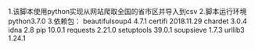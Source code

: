 1.该脚本使用python实现从网站爬取全国的省市区并导入到csv
2.脚本运行环境python3.7.0
3.依赖包：
	beautifulsoup4 4.7.1
	certifi        2018.11.29
	chardet        3.0.4
	idna           2.8
	pip            10.0.1
	requests       2.21.0
	setuptools     39.0.1
	soupsieve      1.7.3
	urllib3        1.24.1
